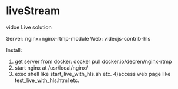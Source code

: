 # liveStream
vidoe Live solution

Server:
nginx+nginx-rtmp-module
Web:
videojs-contrib-hls

Install:
1) get server from docker: docker pull docker.io/decren/nginx-rtmp
2) start nginx  at /usr/local/nginx/
3) exec shell like start_live_with_hls.sh etc.
4)access web page like test_live_with_hls.html etc.
